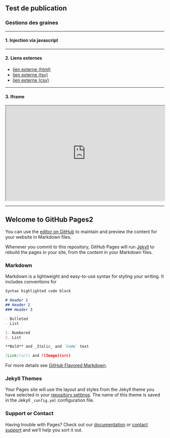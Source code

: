## Test de publication

### Gestions des graines

<hr>

#### 1. Injection via javascript

<div id="tableSpinner" class="spinner"></div>
<table id="stock" style="display: none;">
  <thead>
    <tr>
     <th>Variété</th>
     <th>Quantité</th>
    </tr>
  </thead>

  <tbody>
  </tbody>
</table>

<script>
(function(){

var url = 'https://docs.google.com/spreadsheets/d/e/2PACX-1vRnjpwv9eYPwZx__7-8H4EYoe7Zs4yXZwCAuPJuxNEfj3LgInGX6-e-94SI7BPI7FF7YrVqP3NYO3bN/pub?gid=1185466709&single=true&output=tsv';
var stock = document.getElementById('stock');
var tableSpinner = document.getElementById('tableSpinner');

var opts = {
    method: 'GET',
    headers: {}
};

fetch(url, opts).then(function (response) {
    return response.text();
})
    .then(function (text) {
        var lines = text.split("\n")
        var i, l, cols, row, cell0, cell1, notInStock;
        for(i = lines.length-1; i > 1; i--) { // skip bogus headers in tsv (0, 1)
            l = lines[i];
            cols = l.split('\t')
            notInStock = parseInt(cols[1]) <= 0;
            row = stock.insertRow(1); // skip table header

            cell0 = row.insertCell(0)
            cell0.innerHTML = cols[0];
            if (notInStock) {
                cell0.style.textDecorationLine = 'line-through'
            }

            cell1 = row.insertCell(1)
            cell1.innerHTML = cols[1];
            cell1.style.textAlign = "right"
            if (notInStock) {
                cell1.style.color = '#FF4136';
            }
        } // for
        tableSpinner.remove();
        stock.style.display = ""
    });
})();
</script>

<hr>

#### 2. Liens externes

- [lien externe (html)](https://docs.google.com/spreadsheets/d/e/2PACX-1vRnjpwv9eYPwZx__7-8H4EYoe7Zs4yXZwCAuPJuxNEfj3LgInGX6-e-94SI7BPI7FF7YrVqP3NYO3bN/pubhtml?gid=1185466709&single=true)
- [lien externe (tsv)](https://docs.google.com/spreadsheets/d/e/2PACX-1vRnjpwv9eYPwZx__7-8H4EYoe7Zs4yXZwCAuPJuxNEfj3LgInGX6-e-94SI7BPI7FF7YrVqP3NYO3bN/pub?gid=1185466709&single=true&output=tsv)
- [lien externe (csv)](https://docs.google.com/spreadsheets/d/e/2PACX-1vRnjpwv9eYPwZx__7-8H4EYoe7Zs4yXZwCAuPJuxNEfj3LgInGX6-e-94SI7BPI7FF7YrVqP3NYO3bN/pub?gid=1185466709&single=true&output=csv)

<hr>

#### 3. Iframe

<iframe width="100%" height="300px" src="https://docs.google.com/spreadsheets/d/e/2PACX-1vRnjpwv9eYPwZx__7-8H4EYoe7Zs4yXZwCAuPJuxNEfj3LgInGX6-e-94SI7BPI7FF7YrVqP3NYO3bN/pubhtml?gid=1185466709&amp;single=true&amp;widget=true&amp;headers=false"></iframe>

<hr>

## Welcome to GitHub Pages2

You can use the [editor on GitHub](https://github.com/auja-levens/auja-levens.github.io/edit/master/README.md) to maintain and preview the content for your website in Markdown files.

Whenever you commit to this repository, GitHub Pages will run [Jekyll](https://jekyllrb.com/) to rebuild the pages in your site, from the content in your Markdown files.

### Markdown

Markdown is a lightweight and easy-to-use syntax for styling your writing. It includes conventions for

```markdown
Syntax highlighted code block

# Header 1
## Header 2
### Header 3

- Bulleted
- List

1. Numbered
2. List

**Bold** and _Italic_ and `Code` text

[Link](url) and ![Image](src)
```

For more details see [GitHub Flavored Markdown](https://guides.github.com/features/mastering-markdown/).

### Jekyll Themes

Your Pages site will use the layout and styles from the Jekyll theme you have selected in your [repository settings](https://github.com/auja-levens/auja-levens.github.io/settings). The name of this theme is saved in the Jekyll `_config.yml` configuration file.

### Support or Contact

Having trouble with Pages? Check out our [documentation](https://help.github.com/categories/github-pages-basics/) or [contact support](https://github.com/contact) and we’ll help you sort it out.
